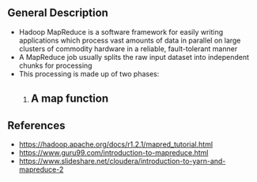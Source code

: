 ## General Description
- Hadoop MapReduce is a software framework for easily writing applications which process vast amounts of data in parallel on large clusters of commodity hardware in a reliable, fault-tolerant manner
- A MapReduce job usually splits the raw input dataset into independent chunks for processing
- This processing is made up of two phases:
	1. A map function
		- 

## References
- https://hadoop.apache.org/docs/r1.2.1/mapred_tutorial.html
- https://www.guru99.com/introduction-to-mapreduce.html
- https://www.slideshare.net/cloudera/introduction-to-yarn-and-mapreduce-2
